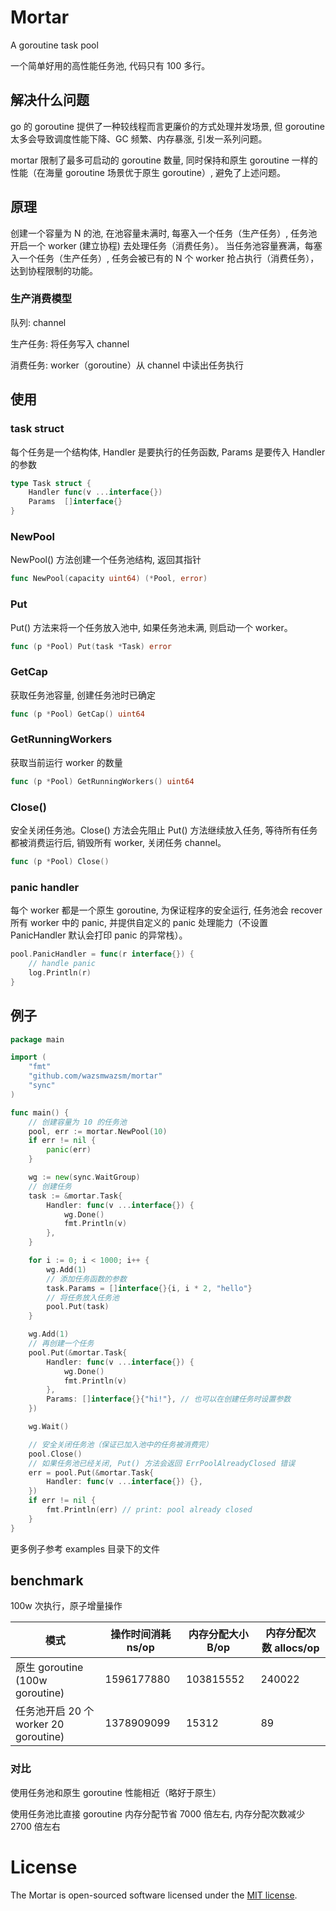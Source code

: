 # Mortar
A goroutine task pool

一个简单好用的高性能任务池, 代码只有 100 多行。

## 解决什么问题

go 的 goroutine 提供了一种较线程而言更廉价的方式处理并发场景, 但 goroutine 太多会导致调度性能下降、GC 频繁、内存暴涨, 引发一系列问题。

mortar 限制了最多可启动的 goroutine 数量, 同时保持和原生 goroutine 一样的性能（在海量 goroutine 场景优于原生 goroutine）, 避免了上述问题。

## 原理

创建一个容量为 N 的池, 在池容量未满时, 每塞入一个任务（生产任务）, 任务池开启一个 worker (建立协程) 去处理任务（消费任务）。
当任务池容量赛满，每塞入一个任务（生产任务）, 任务会被已有的 N 个 worker 抢占执行（消费任务），达到协程限制的功能。

### 生产消费模型

队列: channel

生产任务: 将任务写入 channel

消费任务: worker（goroutine）从 channel 中读出任务执行

## 使用

### task struct

每个任务是一个结构体, Handler 是要执行的任务函数, Params 是要传入 Handler 的参数

```go
type Task struct {
	Handler func(v ...interface{})
	Params  []interface{}
}
```

### NewPool

NewPool() 方法创建一个任务池结构, 返回其指针

```go
func NewPool(capacity uint64) (*Pool, error)
```

### Put

Put() 方法来将一个任务放入池中, 如果任务池未满, 则启动一个 worker。

```go
func (p *Pool) Put(task *Task) error 
```

### GetCap

获取任务池容量, 创建任务池时已确定
```go
func (p *Pool) GetCap() uint64
```

### GetRunningWorkers

获取当前运行 worker 的数量
```go
func (p *Pool) GetRunningWorkers() uint64 
```

### Close()

安全关闭任务池。Close() 方法会先阻止 Put() 方法继续放入任务, 等待所有任务都被消费运行后, 销毁所有 worker, 关闭任务 channel。
```go
func (p *Pool) Close() 
```

### panic handler

每个 worker 都是一个原生 goroutine, 为保证程序的安全运行, 任务池会 recover 所有 worker 中的 panic, 并提供自定义的 panic 处理能力（不设置 PanicHandler 默认会打印 panic 的异常栈）。

```go
pool.PanicHandler = func(r interface{}) {
	// handle panic
	log.Println(r) 
}
```

## 例子

```go
package main

import (
	"fmt"
	"github.com/wazsmwazsm/mortar"
	"sync"
)

func main() {
	// 创建容量为 10 的任务池
	pool, err := mortar.NewPool(10)
	if err != nil {
		panic(err)
	}

	wg := new(sync.WaitGroup)
	// 创建任务
	task := &mortar.Task{
		Handler: func(v ...interface{}) {
			wg.Done()
			fmt.Println(v)
		},
	}

	for i := 0; i < 1000; i++ {
		wg.Add(1)
		// 添加任务函数的参数
		task.Params = []interface{}{i, i * 2, "hello"}
		// 将任务放入任务池
		pool.Put(task)
	}

	wg.Add(1)
	// 再创建一个任务
	pool.Put(&mortar.Task{
		Handler: func(v ...interface{}) {
			wg.Done()
			fmt.Println(v)
		},
		Params: []interface{}{"hi!"}, // 也可以在创建任务时设置参数
	})

	wg.Wait()

	// 安全关闭任务池（保证已加入池中的任务被消费完）
	pool.Close()
	// 如果任务池已经关闭, Put() 方法会返回 ErrPoolAlreadyClosed 错误
	err = pool.Put(&mortar.Task{
		Handler: func(v ...interface{}) {},
	})
	if err != nil {
		fmt.Println(err) // print: pool already closed
	}
}

```

更多例子参考 examples 目录下的文件


## benchmark

100w 次执行，原子增量操作

模式 | 操作时间消耗 ns/op | 内存分配大小 B/op | 内存分配次数 allocs/op
-|-|-|-
原生 goroutine (100w goroutine) |	1596177880  |	103815552 	|  240022  
任务池开启 20 个 worker 20 goroutine) | 1378909099 	  | 15312 	  |    89 

### 对比

使用任务池和原生 goroutine 性能相近（略好于原生）

使用任务池比直接 goroutine 内存分配节省 7000 倍左右, 内存分配次数减少 2700 倍左右

# License

The Mortar is open-sourced software licensed under the [MIT license](http://opensource.org/licenses/MIT).
